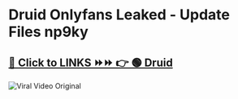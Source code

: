 
 # Druid Onlyfans Leaked - Update Files np9ky

## <h2><a href="https://clipsfans.com/Druid&ref=git">🔗 Click to LINKS ⏩⏩ 👉 🟢 Druid </a></h2>

<a href="https://clipsfans.com/Druid&ref=git" rel="nofollow" data-target="animated-image.originalLink"><img src="https://i.ibb.co.com/xMMVF88/686577567.gif" alt="Viral Video Original" style="max-width: 100%; display: inline-block;" data-target="animated-image.originalImage"></a>

